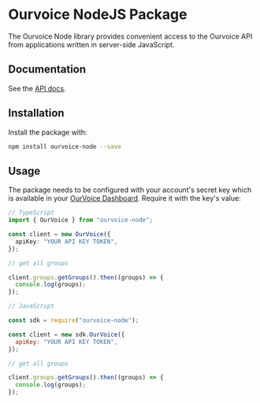 # Ourvoice NodeJS Package

The Ourvoice Node library provides convenient access to the Ourvoice API from
applications written in server-side JavaScript.

## Documentation

See the [API docs](https://api-docs.getourvoice.com/).

## Installation

Install the package with:

```bash
npm install ourvoice-node --save
```

## Usage

The package needs to be configured with your account's secret key which is available in your [OurVoice Dashboard](https://app.getourvoice.com/developers/settings). Require it with the key's value:

```ts
// TypeScript
import { OurVoice } from "ourvoice-node";

const client = new OurVoice({
  apiKey: "YOUR API KEY TOKEN",
});

// get all groups

client.groups.getGroups().then((groups) => {
  console.log(groups);
});
```

```js
// JavaScript

const sdk = require("ourvoice-node");

const client = new sdk.OurVoice({
  apiKey: "YOUR API KEY TOKEN",
});

// get all groups

client.groups.getGroups().then((groups) => {
  console.log(groups);
});
```
